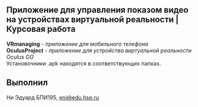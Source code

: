 ## Приложение для управления показом видео на устройствах виртуальной реальности | Курсовая работа

**VRmanaging** - _приложение для мобильного телефона_  
**OculusProject** - _приложение для устройства виртуальной реальности Oculus GO_    
Установочники .apk находятся в соответствующих папках.
## Выполнил  
Ни Эдуард БПИ195, eni@edu.hse.ru
